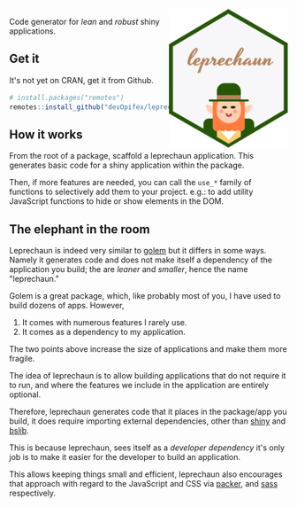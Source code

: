 <img style="float:right;" height="250" src="_assets/leprechaun.png" />

Code generator for _lean_ and _robust_ shiny applications.

## Get it

It's not yet on CRAN, get it from Github.

```r
# install.packages("remotes")
remotes::install_github("devOpifex/leprechaun")
```

## How it works

From the root of a package, scaffold a leprechaun application.
This generates basic code for a shiny application within the 
package.

Then, if more features are needed, you can call the `use_*` family
of functions to selectively add them to your project. e.g.:
to add utility JavaScript functions to hide or show elements
in the DOM.

## The elephant in the room

Leprechaun is indeed very similar to 
[golem](https://golemverse.org/) but it differs in some ways.
Namely it generates code and does not make itself a dependency
of the application you build; the are _leaner_ and 
_smaller_, hence the name "leprechaun."

Golem is a great package, which, like probably most of you,
I have used to build dozens of apps. However,

1. It comes with numerous features I rarely use.
2. It comes as a dependency to my application.

The two points above increase the size of applications and 
make them more fragile.

The idea of leprechaun is to allow building applications that
do not require it to run, and where the features we include in
the application are entirely optional.

Therefore, leprechaun generates code that it places 
in the package/app you build, it does require importing 
external dependencies, other than 
[shiny](https://shiny.rstudio.com) and 
[bslib](https://rstudio.github.io/bslib/).

This is because leprechaun, sees itself as a _developer dependency_
it's only job is to make it easier for the developer to build an 
application.

This allows keeping things small and efficient, leprechaun also
encourages that approach with regard to the JavaScript and CSS
via [packer](https://packer.john-coene.com), and 
[sass](https://github.com/rstudio/sass) respectively.
